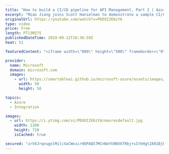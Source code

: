 ```yaml
---
title: "How to build a CI/CD pipeline for API Management, Part 2 | Azure Friday"
excerpt: "Miao Jiang joins Scott Hanselman to demonstrate a sample CI/CD pipeline implemented using Azure DevOps and Azure API Management DevOps resource kit. The sample follows the suggested approach that was introduced in Build a CI/CD pipeline for API Management, Part 1 (https://aka.ms/azfr/574/yt).  Azure"
originalUrl: https://youtube.com/watch?v=PDOXI2E6zYA
type: video
price: Free
length: PT13M27S
publishedDateTime: 2019-09-12T16:36:59Z
heat: 51

featuredContent: "<iframe width=\"800\" height=\"500\" frameborder=\"0\" src=\"https://www.youtube.com/embed/PDOXI2E6zYA\" allow=\"accelerometer; autoplay; encrypted-media; gyroscope; picture-in-picture\" allowfullscreen></iframe>"

provider:
  name: Microsoft
  domain: microsoft.com
  images:
    - url: https://smartableai.github.io/microsoft-azure/assets/images/organizations/microsoft.com-50x50.jpg
      width: 50
      height: 50

topics:
  - Azure
  - Integration

images:
  - url: https://i.ytimg.com/vi/PDOXI2E6zYA/maxresdefault.jpg
    width: 1280
    height: 720
    isCached: true

secured: "zrV4JrqnugolMilcXaCWxxir0OPAQ57MCnNeYU9BXkTRbj+sIthHgt2A91BjbdBRVzMSzvjBDlFwKAUYQTbl9TCbAvyAP2Mj49xURbFp4NABRh8tTDBUlCB0qGIqewJCBzVIabvvtDwU3Eku7m2IVJCIHd54xQj6qPowVG/yViXJB06mZJjT0tgm7Jh7ues9pw9b90Kh5gwmiF6ZRlERg1ZoppoGCbi3z6w+eX0AYFhQISNcYrH4XffjE8bLfaSGL/iORJvIWqOpCq+uM+FRoTNK0L3bPvanB44VBh4cNE2HN/EC6JEn0ky2UON43tubMK81lEBEC5hXPxCVKF91IIkMIujxxt9rRbbcEfVX4hRy7p/4PrdiKoFhGESYMm6sDlZ9WN00PMi7uMP64Zr0QBuvksH8pOg5ykEgYMtAMAA=;qrqelESgIQy1L7LJ+OqdBw=="
---
```


